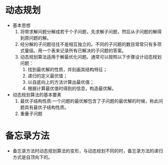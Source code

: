 # 动态规划

- 基本思想
    1. 将带求解问题分解成若干个子问题，先求解子问题，然后从子问题的解得到原问题的解。
    2. 经分解的子问题往往不是相互独立的。不同的子问题的数目常常只有多项式量级。用一个表来记录所有已解决的子问题的答案。
    3. 动态规划算法适用于解最优化问题。通常可以按照以下步骤设计动态规划问题：
        1. 找到最优解的性质，并刻画其结构特征；
        2. 递归的定义最优值；
        3. 以自底向上的方法计算出最优值；
        4. 根据计算最优值时得到的信息，构造最优解。
- 动态规划算法的基本要素
    1. 最优子结构性质:一个问题的最优解包含了子问题的最优解的时候，称此问题具有最优子结构性质。
    2. 重叠子问题
    
# 备忘录方法

- 备忘录方法时动态规划算法的变形，与动态规划不同的时，备忘录方法的递归方式是自顶向下的。